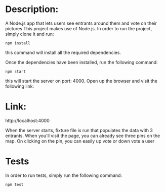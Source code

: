 # Description:
A Node.js app that lets users see entrants around them and vote on their pictures
This project makes use of Node.js. In order to run the project, simply clone it and run:

```npm install```

this command will install all the required dependencies. 

Once the dependencies have been installed, run the following command:

```npm start```

this will start the server on port: 4000. Open up the browser and visit the following link:

# Link:
http://localhost:4000

When the server starts, fixture file is run that populates the data with 3 entrants. When you'll visit the page, you can already see three pins on the map. On clicking on the pin, you can easily up vote or down vote a user

# Tests
In order to run tests, simply run the following command:

```npm test```